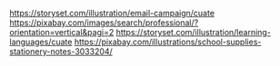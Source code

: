 https://storyset.com/illustration/email-campaign/cuate
https://pixabay.com/images/search/professional/?orientation=vertical&pagi=2
https://storyset.com/illustration/learning-languages/cuate
https://pixabay.com/illustrations/school-supplies-stationery-notes-3033204/
